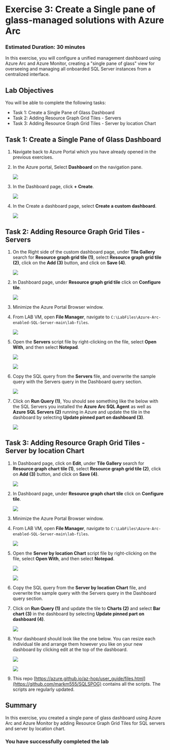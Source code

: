 # Exercise 3: Create a Single pane of glass-managed solutions with Azure Arc 

### Estimated Duration: 30 minutes

In this exercise, you will configure a unified management dashboard using Azure Arc and Azure Monitor, creating a "single pane of glass" view for overseeing and managing all onboarded SQL Server instances from a centralized interface.

## Lab Objectives

You will be able to complete the following tasks:

- Task 1: Create a Single Pane of Glass Dashboard
- Task 2: Adding Resource Graph Grid Tiles - Servers
- Task 3: Adding Resource Graph Grid Tiles - Server by location Chart
 
## Task 1: Create a Single Pane of Glass Dashboard 
 
1. Navigate back to Azure Portal which you have already opened in the previous exercises. 
 
2. In the Azure portal, Select **Dashboard** on the navigation pane.   

    ![](media/Ex2-Task1-Step2.png)  
 
3. In the Dashboard page, click **+ Create**. 
 
    ![](media/Ex2-Task1-Step3.png) 
     
4. In the Create a dashboard page, select **Create a custom dashboard**. 
 
    ![](media/Ex2-Task1-Step4.png) 
 
## Task 2: Adding Resource Graph Grid Tiles - Servers
 
1. On the Right side of the custom dashboard page, under **Tile Gallery** search for **Resource graph grid tile (1)**, select **Resource graph grid tile (2)**, click on the **Add (3)** button, and click on **Save (4)**. 
 
   ![](media/Ex2-Task1-Step5.png) 
     
2. In Dashboard page, under **Resource graph grid tile** click on **Configure tile**.
 
   ![](media/Ex2-Task1-Step6.png)  
     
3. Minimize the Azure Portal Browser window. 
  
4. From LAB VM, open **File Manager**, navigate to `C:\LabFiles\Azure-Arc-enabled-SQL-Server-main\lab-files`. 
  
   ![](media/Ex2-Task1-Step8.png)  
  
5. Open the **Servers** script file by right-clicking on the file, select **Open With**, and then select **Notepad**. 
 
   ![](media/Ex2-Task1-Step9a.png)
     
   ![](media/Ex2-Task1-Step9b.png)  
     
7. Copy the SQL query from the **Servers** file, and overwrite the sample query with the Servers query in the Dashboard query section. 
 
   ![](media/Ex2-Task1-Step10.png)  
     
8. Click on **Run Query (1)**, You should see something like the below with the SQL Servers you installed the **Azure Arc SQL Agent** as well as **Azure SQL Servers** **(2)** running in Azure and update the tile in the dashboard by selecting **Update pinned part on dashboard (3)**. 
     
   ![](media/az-ex3-1.png) 
          
## Task 3: Adding Resource Graph Grid Tiles - Server by location Chart
     
1. In Dashboard page, click on **Edit**, under **Tile Gallery** search for **Resource graph chart tile (1)**, select **Resource graph grid tile (2)**, click on **Add (3)** button, and click on **Save (4)**. 
 
   ![](media/Ex2-Task3-Step1.png) 
     
2. In Dashboard page, under **Resource graph chart tile** click on **Configure tile**. 
 
   ![](media/Ex2-Task3-Step2.png)  
     
3. Minimize the Azure Portal Browser window. 
  
4. From LAB VM, open **File Manager**, navigate to `C:\LabFiles\Azure-Arc-enabled-SQL-Server-main\lab-files`.

   ![](media/az-ex3-4.png)
   
6. Open the **Server by location Chart** script file by right-clicking on the file, select **Open With**, and then select **Notepad**.

   ![](media/az-ex3-2.png)

   ![](media/Ex2-Task1-Step9b.png)   
      
8. Copy the SQL query from the **Server by location Chart** file, and overwrite the sample query with the Servers query in the Dashboard query section.  
 
9. Click on **Run Query (1)** and update the tile to **Charts (2)** and select **Bar chart (3)** in the dashboard by selecting **Update pinned part on dashboard (4)**. 
     
   ![](media/az-ex3-3.png) 
 
10. Your dashboard should look like the one below. You can resize each individual tile and arrange them however you like on your new dashboard by clicking edit at the top of the dashboard. 
     
    ![](media/Ex2-Task3-Step8a.png) 
     
    ![](media/Ex2-Task3-Step8c.png)   

11. This repo [https://azure.github.io/az-hop/user_guide/files.html](https://github.com/markm555/SQLSPOG) contains all the scripts. The scripts are regularly updated.

## Summary

In this exercise, you created a single pane of glass dashboard using Azure Arc and Azure Monitor by adding Resource Graph Grid Tiles for SQL servers and server by location chart.

### You have successfully completed the lab

